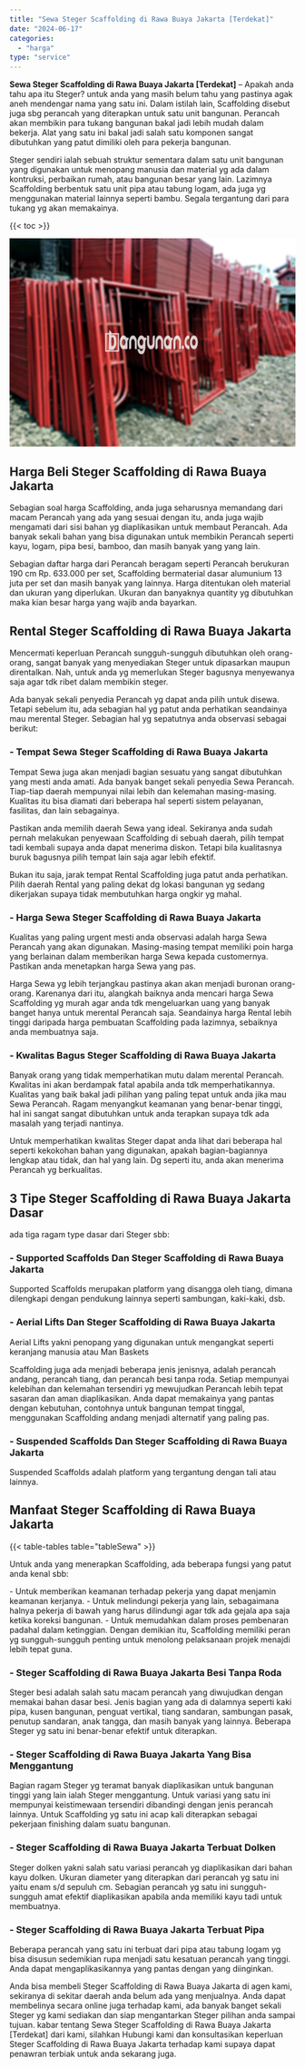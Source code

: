 ```yaml
---
title: "Sewa Steger Scaffolding di Rawa Buaya Jakarta [Terdekat]"
date: "2024-06-17"
categories: 
  - "harga"
type: "service"
---
```


**Sewa Steger Scaffolding di Rawa Buaya Jakarta \[Terdekat\]** – Apakah anda tahu apa itu Steger? untuk anda yang masih belum tahu yang pastinya agak aneh mendengar nama yang satu ini. Dalam istilah lain, Scaffolding disebut juga sbg perancah yang diterapkan untuk satu unit bangunan. Perancah akan membikin para tukang bangunan bakal jadi lebih mudah dalam bekerja. Alat yang satu ini bakal jadi salah satu komponen sangat dibutuhkan yang patut dimiliki oleh para pekerja bangunan.

Steger sendiri ialah sebuah struktur sementara dalam satu unit bangunan yang digunakan untuk menopang manusia dan material yg ada dalam kontruksi, perbaikan rumah, atau bangunan besar yang lain. Lazimnya Scaffolding berbentuk satu unit pipa atau tabung logam, ada juga yg menggunakan material lainnya seperti bambu. Segala tergantung dari para tukang yg akan memakainya.

{{< toc >}}

![Sewa Steger Scaffolding di Rawa Buaya Jakarta [Terdekat]](/images/sewa-scaffolding-steger-08.png)

## Harga Beli Steger Scaffolding di Rawa Buaya Jakarta

Sebagian soal harga Scaffolding, anda juga seharusnya memandang dari macam Perancah yang ada yang sesuai dengan itu, anda juga wajib mengamati dari sisi bahan yg diaplikasikan untuk membaut Perancah. Ada banyak sekali bahan yang bisa digunakan untuk membikin Perancah seperti kayu, logam, pipa besi, bamboo, dan masih banyak yang yang lain.

Sebagian daftar harga dari Perancah beragam seperti Perancah berukuran 190 cm Rp. 633.000 per set, Scaffolding bermaterial dasar alumunium 13 juta per set dan masih banyak yang lainnya. Harga ditentukan oleh material dan ukuran yang diperlukan. Ukuran dan banyaknya quantity yg dibutuhkan maka kian besar harga yang wajib anda bayarkan.

## Rental Steger Scaffolding di Rawa Buaya Jakarta

Mencermati keperluan Perancah sungguh-sungguh dibutuhkan oleh orang-orang, sangat banyak yang menyediakan Steger untuk dipasarkan maupun direntalkan. Nah, untuk anda yg memerlukan Steger bagusnya menyewanya saja agar tdk ribet dalam membikin steger.

Ada banyak sekali penyedia Perancah yg dapat anda pilih untuk disewa. Tetapi sebelum itu, ada sebagian hal yg patut anda perhatikan seandainya mau merental Steger. Sebagian hal yg sepatutnya anda observasi sebagai berikut:

### \- Tempat Sewa Steger Scaffolding di Rawa Buaya Jakarta

Tempat Sewa juga akan menjadi bagian sesuatu yang sangat dibutuhkan yang mesti anda amati. Ada banyak banget sekali penyedia Sewa Perancah. Tiap-tiap daerah mempunyai nilai lebih dan kelemahan masing-masing. Kualitas itu bisa diamati dari beberapa hal seperti sistem pelayanan, fasilitas, dan lain sebagainya.

Pastikan anda memilih daerah Sewa yang ideal. Sekiranya anda sudah pernah melakukan penyewaan Scaffolding di sebuah daerah, pilih tempat tadi kembali supaya anda dapat menerima diskon. Tetapi bila kualitasnya buruk bagusnya pilih tempat lain saja agar lebih efektif.

Bukan itu saja, jarak tempat Rental Scaffolding juga patut anda perhatikan. Pilih daerah Rental yang paling dekat dg lokasi bangunan yg sedang dikerjakan supaya tidak membutuhkan harga ongkir yg mahal.

### \- Harga Sewa Steger Scaffolding di Rawa Buaya Jakarta

Kualitas yang paling urgent mesti anda observasi adalah harga Sewa Perancah yang akan digunakan. Masing-masing tempat memiliki poin harga yang berlainan dalam memberikan harga Sewa kepada customernya. Pastikan anda menetapkan harga Sewa yang pas.

Harga Sewa yg lebih terjangkau pastinya akan akan menjadi buronan orang-orang. Karenanya dari itu, alangkah baiknya anda mencari harga Sewa Scaffolding yg murah agar anda tdk mengeluarkan uang yang banyak banget hanya untuk merental Perancah saja. Seandainya harga Rental lebih tinggi daripada harga pembuatan Scaffolding pada lazimnya, sebaiknya anda membuatnya saja.

### \- Kwalitas Bagus Steger Scaffolding di Rawa Buaya Jakarta

Banyak orang yang tidak memperhatikan mutu dalam merental Perancah. Kwalitas ini akan berdampak fatal apabila anda tdk memperhatikannya. Kualitas yang baik bakal jadi pilihan yang paling tepat untuk anda jika mau Sewa Perancah. Ragam menyangkut keamanan yang benar-benar tinggi, hal ini sangat sangat dibutuhkan untuk anda terapkan supaya tdk ada masalah yang terjadi nantinya.

Untuk memperhatikan kwalitas Steger dapat anda lihat dari beberapa hal seperti kekokohan bahan yang digunakan, apakah bagian-bagiannya lengkap atau tidak, dan hal yang lain. Dg seperti itu, anda akan menerima Perancah yg berkualitas.

## 3 Tipe Steger Scaffolding di Rawa Buaya Jakarta Dasar

ada tiga ragam type dasar dari Steger sbb:

### \- Supported Scaffolds Dan Steger Scaffolding di Rawa Buaya Jakarta

Supported Scaffolds merupakan platform yang disangga oleh tiang, dimana dilengkapi dengan pendukung lainnya seperti sambungan, kaki-kaki, dsb.

### \- Aerial Lifts Dan Steger Scaffolding di Rawa Buaya Jakarta

Aerial Lifts yakni penopang yang digunakan untuk mengangkat seperti keranjang manusia atau Man Baskets

Scaffolding juga ada menjadi beberapa jenis jenisnya, adalah perancah andang, perancah tiang, dan perancah besi tanpa roda. Setiap mempunyai kelebihan dan kelemahan tersendiri yg mewujudkan Perancah lebih tepat sasaran dan aman diaplikasikan. Anda dapat memakainya yang pantas dengan kebutuhan, contohnya untuk bangunan tempat tinggal, menggunakan Scaffolding andang menjadi alternatif yang paling pas.

### \- Suspended Scaffolds Dan Steger Scaffolding di Rawa Buaya Jakarta

Suspended Scaffolds adalah platform yang tergantung dengan tali atau lainnya.

## Manfaat Steger Scaffolding di Rawa Buaya Jakarta

{{< table-tables table="tableSewa" >}}

Untuk anda yang menerapkan Scaffolding, ada beberapa fungsi yang patut anda kenal sbb:

\- Untuk memberikan keamanan terhadap pekerja yang dapat menjamin keamanan kerjanya. - Untuk melindungi pekerja yang lain, sebagaimana halnya pekerja di bawah yang harus dilindungi agar tdk ada gejala apa saja ketika koreksi bangunan. - Untuk memudahkan dalam proses pembenaran padahal dalam ketinggian. Dengan demikian itu, Scaffolding memiliki peran yg sungguh-sungguh penting untuk menolong pelaksanaan projek menajdi lebih tepat guna.

### \- Steger Scaffolding di Rawa Buaya Jakarta Besi Tanpa Roda

Steger besi adalah salah satu macam perancah yang diwujudkan dengan memakai bahan dasar besi. Jenis bagian yang ada di dalamnya seperti kaki pipa, kusen bangunan, penguat vertikal, tiang sandaran, sambungan pasak, penutup sandaran, anak tangga, dan masih banyak yang lainnya. Beberapa Steger yg satu ini benar-benar efektif untuk diterapkan.

### \- Steger Scaffolding di Rawa Buaya Jakarta Yang Bisa Menggantung

Bagian ragam Steger yg teramat banyak diaplikasikan untuk bangunan tinggi yang lain ialah Steger menggantung. Untuk variasi yang satu ini mempunyai keistimewaan tersendiri dibandingi dengan jenis perancah lainnya. Untuk Scaffolding yg satu ini acap kali diterapkan sebagai pekerjaan finishing dalam suatu bangunan.

### \- Steger Scaffolding di Rawa Buaya Jakarta Terbuat Dolken

Steger dolken yakni salah satu variasi perancah yg diaplikasikan dari bahan kayu dolken. Ukuran diameter yang diterapkan dari perancah yg satu ini yaitu enam s/d sepuluh cm. Sebagian perancah yg satu ini sungguh-sungguh amat efektif diaplikasikan apabila anda memiliki kayu tadi untuk membuatnya.

### \- Steger Scaffolding di Rawa Buaya Jakarta Terbuat Pipa

Beberapa perancah yang satu ini terbuat dari pipa atau tabung logam yg bisa disusun sedemikian rupa menjadi satu kesatuan perancah yang tinggi. Anda dapat mengaplikasikannya yang pantas dengan yang diinginkan.

Anda bisa membeli Steger Scaffolding di Rawa Buaya Jakarta di agen kami, sekiranya di sekitar daerah anda belum ada yang menjualnya. Anda dapat membelinya secara online juga terhadap kami, ada banyak banget sekali Steger yg kami sediakan dan siap mengantarkan Steger pilihan anda sampai tujuan. kabar tentang Sewa Steger Scaffolding di Rawa Buaya Jakarta \[Terdekat\] dari kami, silahkan Hubungi kami dan konsultasikan keperluan Steger Scaffolding di Rawa Buaya Jakarta terhadap kami supaya dapat penawran terbiak untuk anda sekarang juga.
